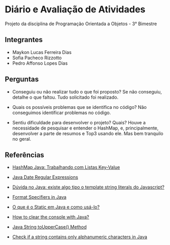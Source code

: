 # Diário e Avaliação de Atividades

Projeto da disciplina de Programação Orientada a Objetos - 3° Bimestre

## Integrantes

- Maykon Lucas Ferreira Dias
- Sofia Pacheco Rizzotto
- Pedro Affonso Lopes Dias

## Perguntas

- Conseguiu ou não realizar tudo o que foi proposto? Se não conseguiu, detalhe o que
  faltou.
  Tudo solicitado foi realizado.

- Quais os possíveis problemas que se identifica no código?
  Não conseguimos identificar problemas no código.

- Sentiu dificuldade para desenvolver o projeto? Quais?
  Houve a necessidade de pesquisar e entender o HashMap, e, principalmente, desenvolver a parte de resumos e Top3 usando ele. Mas bem tranquilo no geral.

## Referências

- [HashMap Java: Trabalhando com Listas Key-Value](https://www.devmedia.com.br/hashmap-java-trabalhando-com-listas-key-value/29811)

- [Java Date Regular Expressions](https://www.baeldung.com/java-date-regular-expressions)

- [Dúvida no Java: existe algo tipo o template string literals do Javascript?](https://cursos.alura.com.br/forum/topico-duvida-no-java-existe-algo-tipo-o-template-string-literals-do-javascript-240008)

- [Format Specifiers in Java](https://www.geeksforgeeks.org/format-specifiers-in-java/)

- [O que é o Static em Java e como usá-lo?](https://pt.stackoverflow.com/questions/463166/o-que-%C3%A9-o-static-em-java-e-como-us%C3%A1-lo)

- [How to clear the console with Java?](https://stackoverflow.com/questions/2979383/how-to-clear-the-console)

- [Java String toUpperCase() Method](https://www.w3schools.com/java/ref_string_touppercase.asp)

- [Check if a string contains only alphanumeric characters in Java](https://www.techiedelight.com/pt/check-string-contains-alphanumeric-characters-java/)
